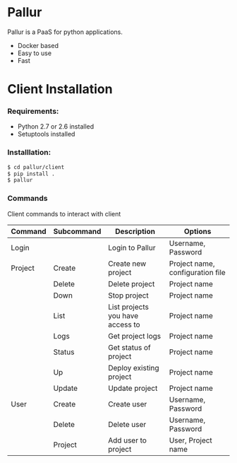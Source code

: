 # Pallur
Pallur is a PaaS for python applications.

  - Docker based
  - Easy to use
  - Fast

# Client Installation

### Requirements:
  - Python 2.7 or 2.6 installed
  - Setuptools installed

### Installlation:
```sh
$ cd pallur/client
$ pip install .
$ pallur
```

### Commands

Client commands to interact with client

| Command | Subcommand | Description | Options | 
| ------ | ------ | ------ | ------ |
| Login | | Login to Pallur | Username, Password |
| Project | Create | Create new project | Project name, configuration file |
| | Delete | Delete project | Project name |
| | Down | Stop project | Project name |
| | List | List projects you have access to | Project name |
| | Logs | Get project logs | Project name |
| | Status | Get status of project | Project name |
| | Up | Deploy existing project | Project name |
| | Update | Update project | Project name |
| User | Create | Create user | Username, Password |
| | Delete | Delete user | Username, Password |
| | Project | Add user to project | User, Project name |
